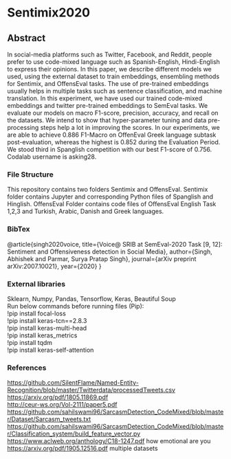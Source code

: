 # Sentimix2020
## Abstract 
In social-media platforms such as Twitter, Facebook, and Reddit, people prefer to use code-mixed
language such as Spanish-English, Hindi-English to express their opinions. In this paper, we
describe different models we used, using the external dataset to train embeddings, ensembling
methods for Sentimix, and OffensEval tasks. The use of pre-trained embeddings usually helps in
multiple tasks such as sentence classification, and machine translation. In this experiment, we have
used our trained code-mixed embeddings and twitter pre-trained embeddings to SemEval tasks.
We evaluate our models on macro F1-score, precision, accuracy, and recall on the datasets. We
intend to show that hyper-parameter tuning and data pre-processing steps help a lot in improving
the scores. In our experiments, we are able to achieve 0.886 F1-Macro on OffenEval Greek
language subtask post-evaluation, whereas the highest is 0.852 during the Evaluation Period.
We stood third in Spanglish competition with our best F1-score of 0.756. Codalab username is
asking28.

### File Structure
This repository contains two folders Sentimix and OffensEval. Sentimix folder contains Jupyter and corresponding Python files of Spanglish and Hinglish. OffensEval Folder contains code files of OffensEval English Task 1,2,3 and Turkish, Arabic, Danish and Greek languages.
### BibTex
@article{singh2020voice,
  title={Voice@ SRIB at SemEval-2020 Task [9, 12]: Sentiment and Offensiveness detection in Social Media},
  author={Singh, Abhishek and Parmar, Surya Pratap Singh},
  journal={arXiv preprint arXiv:2007.10021},
  year={2020}
}

### External libraries
Sklearn, Numpy, Pandas, Tensorflow, Keras, Beautiful Soup <br />
Run below commands before running files (Pip):<br />
!pip install focal-loss <br />
!pip install keras-tcn==2.8.3 <br />
!pip install keras-multi-head <br />
!pip install keras_metrics <br />
!pip install tqdm <br />
!pip install keras-self-attention <br />
### References
https://github.com/SilentFlame/Named-Entity-Recognition/blob/master/Twitterdata/processedTweets.csv <br />
https://arxiv.org/pdf/1805.11869.pdf <br />
http://ceur-ws.org/Vol-2111/paper5.pdf <br />
https://github.com/sahilswami96/SarcasmDetection_CodeMixed/blob/master/Dataset/Sarcasm_tweets.txt <br />
https://github.com/sahilswami96/SarcasmDetection_CodeMixed/blob/master/Classification_system/build_feature_vector.py <br />
https://www.aclweb.org/anthology/C18-1247.pdf how emotional are you <br />
https://arxiv.org/pdf/1905.12516.pdf multiple datasets <br />
